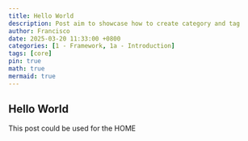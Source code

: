 ```yaml
---
title: Hello World
description: Post aim to showcase how to create category and tag
author: Francisco
date: 2025-03-20 11:33:00 +0800
categories: [1 - Framework, 1a - Introduction]
tags: [core]
pin: true
math: true
mermaid: true
---
```


## Hello World

This post could be used for the HOME

